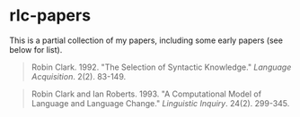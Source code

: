 # rlc-papers
This is a partial collection of my papers, including some early papers (see below for list).

>Robin Clark. 1992. "The Selection of Syntactic Knowledge." <i>Language Acquisition</i>. 2(2). 83-149.
  
>Robin Clark and Ian Roberts. 1993. "A Computational Model of Language and Language Change." <i>Linguistic Inquiry</i>. 24(2). 299-345.
  
  
